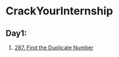 # CrackYourInternship

## Day1:
1. [287. Find the Duplicate Number](https://leetcode.com/problems/find-the-duplicate-number/description/)